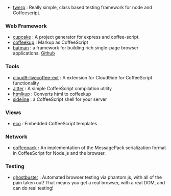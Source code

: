 - [twerp](https://github.com/philjackson/twerp) : Really simple, class based testing framework for node and Coffeescript.

### Web Framework
- [cupcake](https://github.com/twilson63/cupcake) : A project generator for express and coffee-script.
- [coffeekup](https://github.com/mauricemach/coffeekup) : Markup as CoffeeScript
- [batman](http://batmanjs.org/) : a framework for building rich single-page browser applications. [Github](https://github.com/Shopify/batman)

### Tools
- [cloud9-livecoffee-ext](https://github.com/tanepiper/cloud9-livecoffee-ext) : A extension for Cloud9ide for CoffeeScript functionality
- [Jitter](https://github.com/TrevorBurnham/jitter) : A simple CoffeeScript compilation utility
- [htmlkup](https://github.com/colinta/htmlkup) : Converts html to coffeekup 
- [sideline](https://github.com/assaf/sideline) : a CoffeeScript shell for your server

### Views
- [eco](https://github.com/sstephenson/eco) : Embedded CoffeeScript templates

### Network
- [coffeepack](https://github.com/devongovett/coffeepack) : An implementation of the MessagePack serialization format in CoffeeScript for Node.js and the browser.

### Testing
- [ghostbuster](https://github.com/joshbuddy/ghostbuster) : Automated browser testing via phantom.js, with all of the pain taken out! That means you get a real browser, with a real DOM, and can do real testing!